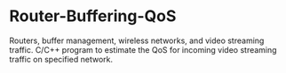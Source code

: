 # Router-Buffering-QoS
 Routers, buffer management, wireless networks, and video streaming traffic. C/C++ program to estimate the QoS for incoming video streaming traffic on specified network.

